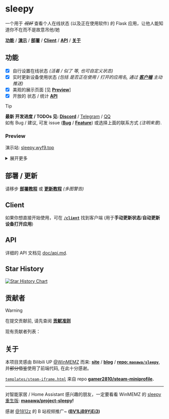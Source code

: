 # sleepy

一个用于 ~~*视奸*~~ 查看个人在线状态 (以及正在使用软件) 的 Flask 应用，让他人能知道你不在而不是故意吊他/她

[**功能**](#功能) / [**演示**](#preview) / [**部署**](#部署--更新) / [**Client**](#client) / [**API**](#api) / [**关于**](#关于)

## 功能

- [x] 自行设置在线状态 *(活着 / 似了 等, 也可自定义状态)*
- [x] 实时更新设备使用状态 *(包括 是否正在使用 / 打开的应用名, 通过 **[客户端](./client/README.md)** 主动推送)*
- [x] 美观的展示页面 [见 **[Preview](#preview)**]
- [x] 开放的 状态 / 统计 **[API](./doc/api.md)**

> [!TIP]
> **最新 开发进度 / TODOs 见: [Discord][link-dc]** / [Telegram][link-tg] / [QQ][link-qq]<br/>
> 如有 Bug / 建议, 可发 issue (**[Bug][link-issue-bug]** / **[Feature][link-issue-feature]**) 或选择上面的联系方式 *(注明来意)*.

### Preview

演示站: [sleepy.wyf9.top](https://sleepy.wyf9.top)

<details>

<summary>展开更多</summary>

**开放预览站**: [sleepy-preview.wyf9.top](https://sleepy-preview.wyf9.top)  
**HuggingFace** 部署预览: [wyf9-sleepy.hf.space](https://wyf9-sleepy.hf.space)  
**Vercel** 部署预览: [sleepy-vercel.wyf9.top](https://sleepy-vercel.wyf9.top)  
**开发服务器**: [请在 Discord 服务器获取](link-dc)

你可以在开发预览站测试最新功能和API, 但不保证稳定性 / 安全性.

</details>

## 部署 / 更新

请移步 **[部署教程](./doc/deploy.md)** 或 **[更新教程](./doc/update.md)** *(多图警告)*

## Client

如果你想直接开始使用，可在 **[`/client`](./client/README.md)** 找到客户端 (用于**手动更新状态**/**自动更新设备打开应用**)

## API

详细的 API 文档见 [doc/api.md](./doc/api.md).

## Star History

[![Star History Chart](https://api.star-history.com/svg?repos=wyf9/sleepy&type=Date)](https://star-history.com/#wyf9/sleepy&Date)

## 贡献者

> [!WARNING]
> 在提交贡献前, 请先查阅 **[贡献准则](./CODE_OF_CONDUCT.md#贡献准则)**

现有贡献者列表：

<!-- readme: contributors -start -->
<!-- readme: contributors -end -->

## 关于

本项目灵感由 Bilibili UP [@WinMEMZ](https://space.bilibili.com/417031122) 而来: **[site](https://maao.cc/sleepy/)** / **[blog](https://www.maodream.com/archives/192/)** / **[repo: `maoawa/sleepy`](https://github.com/maoawa/sleepy)**, 并~~部分借鉴~~使用了前端代码, 在此十分感谢。

[`templates/steam-iframe.html`](./templates/steam-iframe.html) 来自 repo **[gamer2810/steam-miniprofile](https://github.com/gamer2810/steam-miniprofile).**

---

对智能家居 / Home Assistant 感兴趣的朋友，一定要看看 WinMEMZ 的 [sleepy 重生版](https://maao.cc/project-sleepy/): **[maoawa/project-sleepy](https://github.com/maoawa/project-sleepy)!**

感谢 [@1812z](https://github.com/1812z) 的 B 站视频推广~ **([BV1LjB9YjEi3](https://www.bilibili.com/video/BV1LjB9YjEi3))**

[link-dc]: https://wyf9.top/t/sleepy/dc
[link-tg]: https://wyf9.top/t/sleepy/tg
[link-qq]: https://wyf9.top/t/sleepy/qq
[link-issue-bug]: https://wyf9.top/t/sleepy/bug
[link-issue-feature]: https://wyf9.top/t/sleepy/feature
